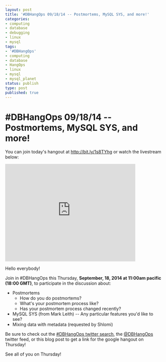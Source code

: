 ```yaml
---
layout: post
title: '#DBHangOps 09/18/14 -- Postmortems, MySQL SYS, and more!'
categories:
- computing
- database
- debugging
- linux
- mysql
tags:
- '#DBHangOps'
- computing
- database
- HangOps
- linux
- mysql
- mysql_planet
status: publish
type: post
published: true
---
```

\#DBHangOps 09/18/14 -- Postmortems, MySQL SYS, and more!
=========================================================

You can join today's hangout at http://bit.ly/1s8TYhg or watch the livestream below:

<iframe width="420" height="315" src="http://www.youtube.com/embed/VeinzEWSLqw" frameborder="0" allowfullscreen></iframe>

Hello everybody!

Join in \#DBHangOps this Thursday, **September, 18, 2014 at 11:00am pacific (18:00 GMT)**, to participate in the discussion about:

* Postmortems
	* How do you do postmortems?
	* What's your postmortem process like?
	* Has your postmortem process changed recently?
* MySQL SYS (from Mark Leith) -- Any particular features you'd like to see?
* Mixing data with metadata (requested by Shlomi)

Be sure to check out the [\#DBHangOps twitter search](https://twitter.com/search/realtime?q=%23DBHangOps), the [@DBHangOps](https://twitter.com/dbhangops) twitter feed, or this blog post to get a link for the google hangout on Thursday!

See all of you on Thursday!
